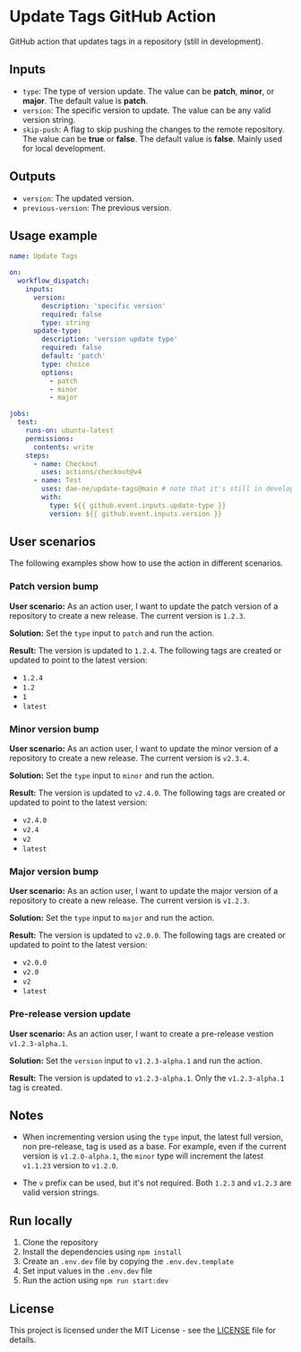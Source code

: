 # Update Tags GitHub Action

GitHub action that updates tags in a repository (still in development).


## Inputs

- `type`: The type of version update. The value can be **patch**, **minor**, or **major**. The default value is **patch**.
- `version`: The specific version to update. The value can be any valid version string.
- `skip-push`: A flag to skip pushing the changes to the remote repository. The value can be **true** or **false**. The default value is **false**. Mainly used for local development.


## Outputs

- `version`: The updated version.
- `previous-version`: The previous version.


## Usage example

```yaml
name: Update Tags

on:
  workflow_dispatch:
    inputs:
      version:
        description: 'specific version'
        required: false
        type: string
      update-type:
        description: 'version update type'
        required: false
        default: 'patch'
        type: choice
        options:
          - patch
          - minor
          - major

jobs:
  test:
    runs-on: ubuntu-latest
    permissions:
      contents: write
    steps:
      - name: Checkout
        uses: actions/checkout@v4
      - name: Test
        uses: dae-ne/update-tags@main # note that it's still in development, the version will be updated later (e.g. dae-ne/update-tags@v1)
        with:
          type: ${{ github.event.inputs.update-type }}
          version: ${{ github.event.inputs.version }}
```


## User scenarios

The following examples show how to use the action in different scenarios.

### Patch version bump

**User scenario:** As an action user, I want to update the patch version of a repository to create a new release. The current version is `1.2.3`.

**Solution:** Set the `type` input to `patch` and run the action.

**Result:** The version is updated to `1.2.4`. The following tags are created or updated to point to the latest version:

- `1.2.4`
- `1.2`
- `1`
- `latest`

### Minor version bump

**User scenario:** As an action user, I want to update the minor version of a repository to create a new release. The current version is `v2.3.4`.

**Solution:** Set the `type` input to `minor` and run the action.

**Result:** The version is updated to `v2.4.0`. The following tags are created or updated to point to the latest version:

- `v2.4.0`
- `v2.4`
- `v2`
- `latest`

### Major version bump

**User scenario:** As an action user, I want to update the major version of a repository to create a new release. The current version is `v1.2.3`.

**Solution:** Set the `type` input to `major` and run the action.

**Result:** The version is updated to `v2.0.0`. The following tags are created or updated to point to the latest version:

- `v2.0.0`
- `v2.0`
- `v2`
- `latest`

### Pre-release version update

**User scenario:** As an action user, I want to create a pre-release vestion `v1.2.3-alpha.1`.

**Solution:** Set the `version` input to `v1.2.3-alpha.1` and run the action.

**Result:** The version is updated to `v1.2.3-alpha.1`. Only the `v1.2.3-alpha.1` tag is created.


## Notes

- When incrementing version using the `type` input, the latest full version, non pre-release, tag is used as a base. For example, even if the current version is `v1.2.0-alpha.1`, the `minor` type will increment the latest `v1.1.23` version to `v1.2.0`.

- The `v` prefix can be used, but it's not required. Both `1.2.3` and `v1.2.3` are valid version strings.


## Run locally

1. Clone the repository
2. Install the dependencies using `npm install`
3. Create an `.env.dev` file by copying the `.env.dev.template`
4. Set input values in the `.env.dev` file
5. Run the action using `npm run start:dev`


## License

This project is licensed under the MIT License - see the [LICENSE](LICENSE) file for details.
